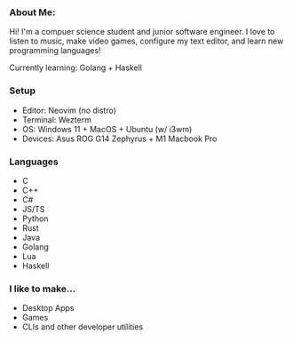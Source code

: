 ### About Me:
Hi! I'm a compuer science student and junior software engineer. I love to listen to music, make video games, configure my text editor, and learn new programming languages!

Currently learning: Golang + Haskell

### Setup
- Editor: Neovim (no distro)
- Terminal: Wezterm
- OS: Windows 11 + MacOS + Ubuntu (w/ i3wm)
- Devices: Asus ROG G14 Zephyrus + M1 Macbook Pro

### Languages
- C
- C++
- C#
- JS/TS
- Python
- Rust
- Java
- Golang
- Lua
- Haskell

### I like to make...
- Desktop Apps
- Games
- CLIs and other developer utilities
